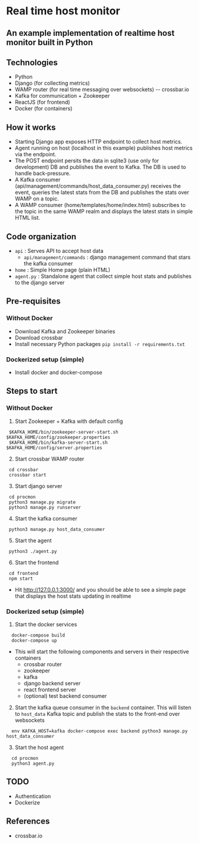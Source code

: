 # Real time host monitor

## An example implementation of realtime host monitor built in Python

## Technologies
 * Python
 * Django (for collecting metrics)
 * WAMP router (for real time messaging over websockets) -- crossbar.io
 * Kafka for communication + Zookeeper
 * ReactJS (for frontend)
 * Docker (for containers)

## How it works
 * Starting Django app exposes HTTP endpoint to collect host metrics.
 * Agent running on host (localhost in this example) publishes host metrics via the endpoint.
 * The POST endpoint persits the data in sqlite3 (use only for development) DB and publishes the event to Kafka. The DB is used to handle back-pressure.
 * A Kafka consumer (api/management/commands/host_data_consumer.py) receives the event, queries the latest stats from the DB and publishes the stats over WAMP on a topic.
 * A WAMP consumer (home/templates/home/index.html) subscribes to the topic in the same WAMP realm and displays the latest stats in simple HTML list.

## Code organization
 * `api` : Serves API to accept host data
   * `api/management/commands` : django management command that stars the kafka consumer
 * `home` : Simple Home page (plain HTML)
 * `agent.py` : Standalone agent that collect simple host stats and publishes to the django server

## Pre-requisites
### Without Docker
 * Download Kafka and Zookeeper binaries
 * Download crossbar
 * Install necessary Python packages
   `pip install -r requirements.txt`

### Dockerized setup (simple)
 * Install docker and docker-compose

## Steps to start
### Without Docker
 1. Start Zookeeper + Kafka with default config
```
 $KAFKA_HOME/bin/zookeeper-server-start.sh $KAFKA_HOME/config/zookeeper.properties
 $KAFKA_HOME/bin/kafka-server-start.sh $KAFKA_HOME/config/server.properties
```
 2. Start crossbar WAMP router
```
 cd crossbar
 crossbar start
```
 3. Start django server
```
 cd procmon
 python3 manage.py migrate
 python3 manage.py runserver
```
 4. Start the kafka consumer
```
 python3 manage.py host_data_consumer
```
 5. Start the agent
```
 python3 ./agent.py
```
 6. Start the frontend
```
 cd frontend
 npm start
```

 * Hit http://127.0.0.1:3000/ and you should be able to see a simple page that displays the host stats updating in realtime

### Dockerized setup (simple)
 1. Start the docker services
```
  docker-compose build
  docker-compose up
```
   * This will start the following components and servers in their respective containers
     * crossbar router
     * zookeeper
     * kafka
     * django backend server
     * react frontend server
     * (optional) test backend consumer

 2. Start the kafka queue consumer in the `backend` container. This will listen to `host_data` Kafka topic and publish the stats to the front-end over websockets
```
  env KAFKA_HOST=kafka docker-compose exec backend python3 manage.py host_data_consumer
```
 3. Start the host agent
```
  cd procmon
  python3 agent.py
```

## TODO
 * Authentication
 * Dockerize

## References
 * crossbar.io